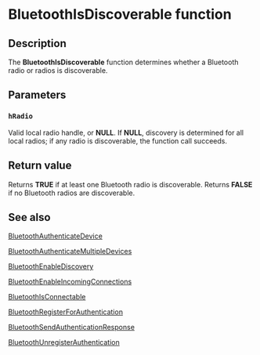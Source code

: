 # BluetoothIsDiscoverable function

## Description

The **BluetoothIsDiscoverable** function determines whether a Bluetooth radio or radios is discoverable.

## Parameters

### `hRadio`

Valid local radio handle, or **NULL**. If **NULL**, discovery is determined for all local radios; if any radio is discoverable, the function call succeeds.

## Return value

Returns **TRUE** if at least one Bluetooth radio is discoverable. Returns **FALSE** if no Bluetooth radios are discoverable.

## See also

[BluetoothAuthenticateDevice](https://learn.microsoft.com/windows/desktop/api/bluetoothapis/nf-bluetoothapis-bluetoothauthenticatedevice)

[BluetoothAuthenticateMultipleDevices](https://learn.microsoft.com/windows/desktop/api/bluetoothapis/nf-bluetoothapis-bluetoothauthenticatemultipledevices)

[BluetoothEnableDiscovery](https://learn.microsoft.com/windows/desktop/api/bluetoothapis/nf-bluetoothapis-bluetoothenablediscovery)

[BluetoothEnableIncomingConnections](https://learn.microsoft.com/windows/desktop/api/bluetoothapis/nf-bluetoothapis-bluetoothenableincomingconnections)

[BluetoothIsConnectable](https://learn.microsoft.com/windows/desktop/api/bluetoothapis/nf-bluetoothapis-bluetoothisconnectable)

[BluetoothRegisterForAuthentication](https://learn.microsoft.com/windows/desktop/api/bluetoothapis/nf-bluetoothapis-bluetoothregisterforauthentication)

[BluetoothSendAuthenticationResponse](https://learn.microsoft.com/windows/desktop/api/bluetoothapis/nf-bluetoothapis-bluetoothsendauthenticationresponse)

[BluetoothUnregisterAuthentication](https://learn.microsoft.com/windows/desktop/api/bluetoothapis/nf-bluetoothapis-bluetoothunregisterauthentication)